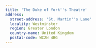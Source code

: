 ```yaml
---
title: 'The Duke of York''s Theatre'
address:
  street-address: 'St. Martin''s Lane'
  locality: Westminster
  region: Greater London
  country-name: United Kingdom
  postal-code: WC2N 4BG
---
```

